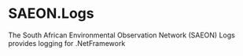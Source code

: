 ﻿# SAEON.Logs #
The South African Environmental Observation Network (SAEON) Logs provides logging for .NetFramework


